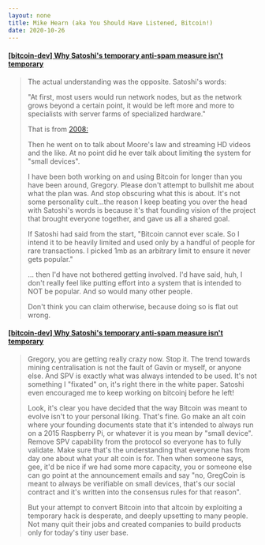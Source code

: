 ```yaml
---
layout: none
title: Mike Hearn (aka You Should Have Listened, Bitcoin!)
date: 2020-10-26
---
```


#### [[bitcoin-dev] Why Satoshi's temporary anti-spam measure isn't temporary](https://lists.linuxfoundation.org/pipermail/bitcoin-dev/2015-July/009726.html)

>The actual understanding was the opposite. Satoshi's words:
>
>"At first, most users would run network nodes, but as the network grows
beyond a certain point, it would be left more and more to specialists with
server farms of specialized hardware."
>
>That is from [2008:](http://satoshi.nakamotoinstitute.org/emails/cryptography/2/#selection-75.16-83.14)
>
>Then he went on to talk about Moore's law and streaming HD videos and the
like. At no point did he ever talk about limiting the system for "small
devices".
>
>I have been both working on and using Bitcoin for longer than you have been
around, Gregory. Please don't attempt to bullshit me about what the plan
was. And stop obscuring what this is about. It's not some personality cult...the reason I keep beating you over the head with Satoshi's words is
because it's that founding vision of the project that brought everyone
together, and gave us all a shared goal.
>
>If Satoshi had said from the start, "Bitcoin cannot ever scale. So I intend it to be heavily limited and
used only by a handful of people for rare transactions. I picked 1mb as an
arbitrary limit to ensure it never gets popular."
>
>... then I'd have not bothered getting involved. I'd have said, huh, I
don't really feel like putting effort into a system that is intended to NOT
be popular. And so would many other people.
>
>Don't think you can claim otherwise, because doing so is flat out wrong.

#### [[bitcoin-dev] Why Satoshi's temporary anti-spam measure isn't temporary](https://lists.linuxfoundation.org/pipermail/bitcoin-dev/2015-July/009726.html)

>Gregory, you are getting really crazy now. Stop it. The trend towards
mining centralisation is not the fault of Gavin or myself, or anyone else.
And SPV is exactly what was always intended to be used. It's not something
I "fixated" on, it's right there in the white paper. Satoshi even
encouraged me to keep working on bitcoinj before he left!
>
>Look, it's clear you have decided that the way Bitcoin was meant to evolve
isn't to your personal liking. That's fine. Go make an alt coin where your
founding documents state that it's intended to always run on a 2015
Raspberry Pi, or whatever it is you mean by "small device". Remove SPV
capability from the protocol so everyone has to fully validate. Make sure
that's the understanding that everyone has from day one about what your alt
coin is for. Then when someone says, gee, it'd be nice if we had some more
capacity, you or someone else can go point at the announcement emails and
say "no, GregCoin is meant to always be verifiable on small devices, that's
our social contract and it's written into the consensus rules for that
reason".
>
>But your attempt to convert Bitcoin into that altcoin by exploiting a
temporary hack is desperate, and deeply upsetting to many people. Not many
quit their jobs and created companies to build products only for today's
tiny user base.
